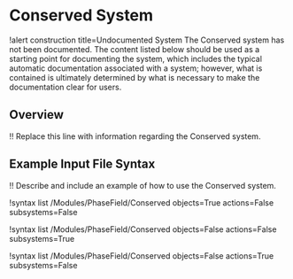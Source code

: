 # Conserved System

!alert construction title=Undocumented System
The Conserved system has not been documented. The content listed below should be used as a starting
point for documenting the system, which includes the typical automatic documentation associated with
a system; however, what is contained is ultimately determined by what is necessary to make the
documentation clear for users.

## Overview

!! Replace this line with information regarding the Conserved system.

## Example Input File Syntax

!! Describe and include an example of how to use the Conserved system.

!syntax list /Modules/PhaseField/Conserved objects=True actions=False subsystems=False

!syntax list /Modules/PhaseField/Conserved objects=False actions=False subsystems=True

!syntax list /Modules/PhaseField/Conserved objects=False actions=True subsystems=False
